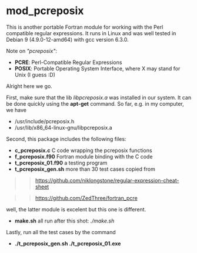 # mod_pcreposix

This is another portable Fortran module for working with the Perl compatible regular expressions. It runs in Linux and was well tested in Debian 9 (4.9.0-12-amd64) with gcc version 6.3.0.

Note on _"pcreposix"_: 
+ **PCRE**: Perl-Compatible Regular Expressions
+ **POSIX**: Portable Operating System Interface, where X may stand for Unix (I guess :D)

Alright here we go. 

First, make sure that the lib _libpcreposix.a_ was installed in our system. It can be done quickly using the **apt-get** command. So far, e.g. in my computer, we have 
+ /usr/include/pcreposix.h
+ /usr/lib/x86_64-linux-gnu/libpcreposix.a

Second, this package includes the following files:
+ **c_pcreposix.c** C code wrapping the pcreposix functions
+ **f_pcreposix.f90** Fortran module binding with the C code
+ **t_pcreposix_01.f90** a testing program 
+ **t_pcreposix_gen.sh** more than 30 test cases copied from 

>> https://github.com/niklongstone/regular-expression-cheat-sheet

>> https://github.com/ZedThree/fortran_pcre

well, the latter module is excelent but this one is different.
+ **make.sh** all run after this shot: _./make.sh_

Lastly, run all the test cases by the command 
+ **./t_pcreposix_gen.sh ./t_pcreposix_01.exe**
